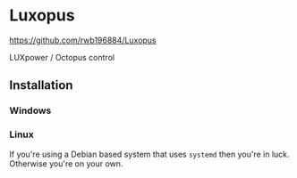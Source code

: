 # Luxopus

https://github.com/rwb196884/Luxopus

LUXpower / Octopus control

## Installation

### Windows

### Linux

If you're using a Debian based system that uses `systemd` then you're in luck. Otherwise you're on your own.